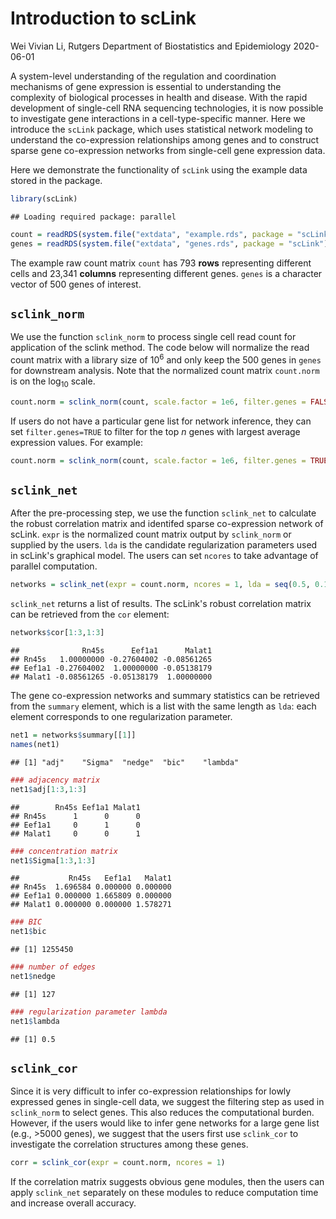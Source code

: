 Introduction to scLink
================
Wei Vivian Li, Rutgers Department of Biostatistics and Epidemiology
2020-06-01

A system-level understanding of the regulation and coordination mechanisms of gene expression is essential to understanding the complexity of biological processes in health and disease. With the rapid development of single-cell RNA sequencing technologies, it is now possible to investigate gene interactions in a cell-type-specific manner. Here we introduce the `scLink` package, which uses statistical network modeling to understand the co-expression relationships among genes and to construct sparse gene co-expression networks from single-cell gene expression data.

Here we demonstrate the functionality of `scLink` using the example data stored in the package.

``` r
library(scLink)
```

    ## Loading required package: parallel

``` r
count = readRDS(system.file("extdata", "example.rds", package = "scLink"))
genes = readRDS(system.file("extdata", "genes.rds", package = "scLink"))
```

The example raw count matrix `count` has 793 **rows** representing different cells and 23,341 **columns** representing different genes. `genes` is a character vector of 500 genes of interest.

`sclink_norm`
-------------

We use the function `sclink_norm` to process single cell read count for application of the sclink method. The code below will normalize the read count matrix with a library size of 10<sup>6</sup> and only keep the 500 genes in `genes` for downstream analysis. Note that the normalized count matrix `count.norm` is on the log<sub>10</sub> scale.

``` r
count.norm = sclink_norm(count, scale.factor = 1e6, filter.genes = FALSE, gene.names = genes)
```

If users do not have a particular gene list for network inference, they can set `filter.genes=TRUE` to filter for the top *n* genes with largest average expression values. For example:

``` r
count.norm = sclink_norm(count, scale.factor = 1e6, filter.genes = TRUE, n = 500)
```

`sclink_net`
------------

After the pre-processing step, we use the function `sclink_net` to calculate the robust correlation matrix and identifed sparse co-expression network of scLink. `expr` is the normalized count matrix output by `sclink_norm` or supplied by the users. `lda` is the candidate regularization parameters used in scLink's graphical model. The users can set `ncores` to take advantage of parallel computation.

``` r
networks = sclink_net(expr = count.norm, ncores = 1, lda = seq(0.5, 0.1, -0.05))
```

`sclink_net` returns a list of results. The scLink's robust correlation matrix can be retrieved from the `cor` element:

``` r
networks$cor[1:3,1:3]
```

    ##              Rn45s      Eef1a1      Malat1
    ## Rn45s   1.00000000 -0.27604002 -0.08561265
    ## Eef1a1 -0.27604002  1.00000000 -0.05138179
    ## Malat1 -0.08561265 -0.05138179  1.00000000

The gene co-expression networks and summary statistics can be retrieved from the `summary` element, which is a list with the same length as `lda`: each element corresponds to one regularization parameter.

``` r
net1 = networks$summary[[1]]
names(net1)
```

    ## [1] "adj"    "Sigma"  "nedge"  "bic"    "lambda"

``` r
### adjacency matrix
net1$adj[1:3,1:3]
```

    ##        Rn45s Eef1a1 Malat1
    ## Rn45s      1      0      0
    ## Eef1a1     0      1      0
    ## Malat1     0      0      1

``` r
### concentration matrix
net1$Sigma[1:3,1:3]
```

    ##           Rn45s   Eef1a1   Malat1
    ## Rn45s  1.696584 0.000000 0.000000
    ## Eef1a1 0.000000 1.665809 0.000000
    ## Malat1 0.000000 0.000000 1.578271

``` r
### BIC 
net1$bic
```

    ## [1] 1255450

``` r
### number of edges
net1$nedge
```

    ## [1] 127

``` r
### regularization parameter lambda
net1$lambda
```

    ## [1] 0.5

`sclink_cor`
------------

Since it is very difficult to infer co-expression relationships for lowly expressed genes in single-cell data, we suggest the filtering step as used in `sclink_norm` to select genes. This also reduces the computational burden. However, if the users would like to infer gene networks for a large gene list (e.g., &gt;5000 genes), we suggest that the users first use `sclink_cor` to investigate the correlation structures among these genes.

``` r
corr = sclink_cor(expr = count.norm, ncores = 1)
```

If the correlation matrix suggests obvious gene modules, then the users can apply `sclink_net` separately on these modules to reduce computation time and increase overall accuracy.
